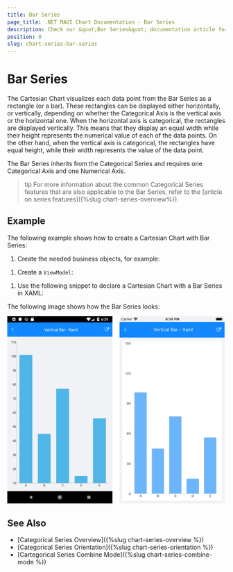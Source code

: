 ```yaml
---
title: Bar Series
page_title: .NET MAUI Chart Documentation - Bar Series
description: Check our &quot;Bar Series&quot; documentation article for Telerik Chart for .NET MAUI
position: 0
slug: chart-series-bar-series
---
```


# Bar Series

The Cartesian Chart visualizes each data point from the Bar Series as a rectangle (or a bar). These rectangles can be displayed either horizontally, or vertically, depending on whether the Categorical Axis is the vertical axis or the horizontal one. When the horizontal axis is categorical, the rectangles are displayed vertically. This means that they display an equal width while their height represents the numerical value of each of the data points. On the other hand, when the vertical axis is categorical, the rectangles have equal height, while their width represents the value of the data point.

The Bar Series inherits from the Categorical Series and requires one Categorical Axis and one Numerical Axis.

>tip For more information about the common Categorical Series features that are also applicable to the Bar Series, refer to the [article on series features]({%slug chart-series-overview%}).

## Example

The following example shows how to create a Cartesian Chart with Bar Series:

1. Create the needed business objects, for example:

 <snippet id='categorical-data-model' />


1. Create a `ViewModel`:

 <snippet id='chart-series-categorical-data-view-model' />


1. Use the following snippet to declare a Cartesian Chart with a Bar Series in XAML:

 <snippet id='chart-series-barvertical-xaml' />


The following image shows how the Bar Series looks:

![Basic BarSeries](images/cartesian-bar-series-basic-example.png)

## See Also

- [Categorical Series Overview]({%slug chart-series-overview %})
- [Categorical Series Orientation]({%slug chart-series-orientation %})
- [Cartegorical Series Combine Mode]({%slug chart-series-combine-mode %})
